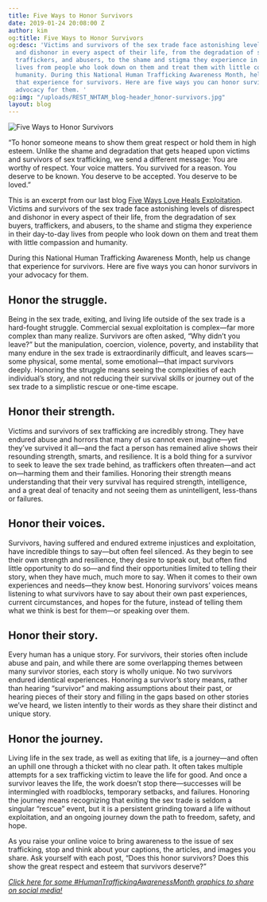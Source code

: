 ```yaml
---
title: Five Ways to Honor Survivors
date: 2019-01-24 20:08:00 Z
author: kim
og:title: Five Ways to Honor Survivors
og:desc: 'Victims and survivors of the sex trade face astonishing levels of disrespect
  and dishonor in every aspect of their life, from the degradation of sex buyers,
  traffickers, and abusers, to the shame and stigma they experience in their day-to-day
  lives from people who look down on them and treat them with little compassion and
  humanity. During this National Human Trafficking Awareness Month, help us change
  that experience for survivors. Here are five ways you can honor survivors in your
  advocacy for them. '
og:img: "/uploads/REST_NHTAM_blog-header_honor-survivors.jpg"
layout: blog
---
```


![Five Ways to Honor Survivors](/uploads/NHTAM_blog-header_honor-survivors_800.jpg)

“To honor someone means to show them great respect or hold them in high esteem. Unlike the shame and degradation that gets heaped upon victims and survivors of sex trafficking, we send a different message: You are worthy of respect. Your voice matters. You survived for a reason. You deserve to be known. You deserve to be accepted. You deserve to be loved.”

This is an excerpt from our last blog [Five Ways Love Heals Exploitation](https://iwantrest.com/blog/five-ways-love-heals-exploitation/). Victims and survivors of the sex trade face astonishing levels of disrespect and dishonor in every aspect of their life, from the degradation of sex buyers, traffickers, and abusers, to the shame and stigma they experience in their day-to-day lives from people who look down on them and treat them with little compassion and humanity.

During this National Human Trafficking Awareness Month, help us change that experience for survivors. Here are five ways you can honor survivors in your advocacy for them. 

## Honor the struggle.
Being in the sex trade, exiting, and living life outside of the sex trade is a hard-fought struggle. Commercial sexual exploitation is complex—far more complex than many realize. Survivors are often asked, “Why didn’t you leave?” but the manipulation, coercion, violence, poverty, and instability that many endure in the sex trade is extraordinarily difficult, and leaves scars—some physical, some mental, some emotional—that impact survivors deeply. Honoring the struggle means seeing the complexities of each individual’s story, and not reducing their survival skills or journey out of the sex trade to a simplistic rescue or one-time escape. 

## Honor their strength.
Victims and survivors of sex trafficking are incredibly strong. They have endured abuse and horrors that many of us cannot even imagine—yet they’ve survived it all—and the fact a person has remained alive shows their resounding strength, smarts, and resilience. It is a bold thing for a survivor to seek to leave the sex trade behind, as traffickers often threaten—and act on—harming them and their families. Honoring their strength means understanding that their very survival has required strength, intelligence, and a great deal of tenacity and not seeing them as unintelligent, less-thans or failures.

## Honor their voices.
Survivors, having suffered and endured extreme injustices and exploitation, have incredible things to say—but often feel silenced. As they begin to see their own strength and resilience, they desire to speak out, but often find little opportunity to do so—and find their opportunities limited to telling their story, when they have much, much more to say. When it comes to their own experiences and needs—they know best. Honoring survivors’ voices means listening to what survivors have to say about their own past experiences, current circumstances, and hopes for the future, instead of telling them what we think is best for them—or speaking over them.

## Honor their story. 
Every human has a unique story. For survivors, their stories often include abuse and pain, and while there are some overlapping themes between many survivor stories, each story is wholly unique. No two survivors endured identical experiences. Honoring a survivor’s story means, rather than hearing “survivor” and making assumptions about their past, or hearing pieces of their story and filling in the gaps based on other stories we’ve heard, we listen intently to their words as they share their distinct and unique story. 

## Honor the journey. 
Living life in the sex trade, as well as exiting that life, is a journey—and often an uphill one through a thicket with no clear path. It often takes multiple attempts for a sex trafficking victim to leave the life for good. And once a survivor leaves the life, the work doesn’t stop there—successes will be intermingled with roadblocks, temporary setbacks, and failures. Honoring the journey means recognizing that exiting the sex trade is seldom a singular “rescue” event, but it is a persistent grinding toward a life without exploitation, and an ongoing journey down the path to freedom, safety, and hope. 

As you raise your online voice to bring awareness to the issue of sex trafficking, stop and think about your captions, the articles, and images you share. Ask yourself with each post, “Does this honor survivors? Does this show the great respect and esteem that survivors deserve?” 

*[Click here for some #HumanTraffickingAwarenessMonth graphics to share on social media!](http://bit.ly/2REnhKW)*


